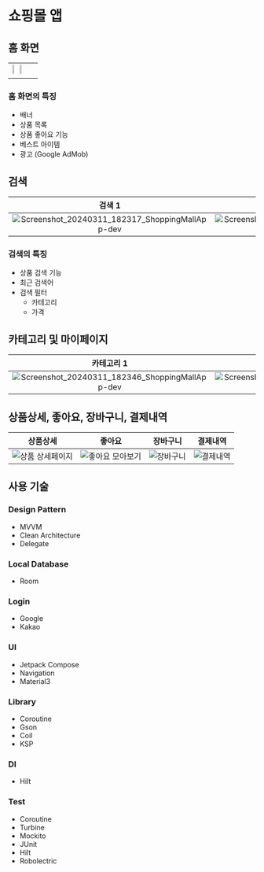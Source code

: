 # 쇼핑몰 앱

## 홈 화면
<table>
  <tr>
    <td>
      <img src="https://github.com/96hckim/android-kotlin/assets/74343321/eebf4171-de36-4b1c-ae70-3479a0f7b1d0" width="25%"/>
      <img src="https://github.com/96hckim/android-kotlin/assets/74343321/6f4bac76-007f-4aa3-a52c-48a3c3b41d92" width="25%"/>
    </td>
  </tr>
</table>

### 홈 화면의 특징
- 배너
- 상품 목록
- 상품 좋아요 기능
- 베스트 아이템
- 광고 (Google AdMob)

## 검색
| 검색 1 | 검색 2 | 검색 3 | 검색 4 |
| :---: | :---: | :---: | :---: |
| ![Screenshot_20240311_182317_ShoppingMallApp-dev](https://github.com/96hckim/android-kotlin/assets/74343321/3889a89a-e1aa-4e9a-b355-c186889af735) | ![Screenshot_20240311_182233_ShoppingMallApp-dev](https://github.com/96hckim/android-kotlin/assets/74343321/4d4778f6-bb95-4dc6-9594-43543fbff03a) | ![Screenshot_20240311_182240_ShoppingMallApp-dev](https://github.com/96hckim/android-kotlin/assets/74343321/a14d0937-6672-4bb2-bd02-d89b10dcce72) | ![Screenshot_20240311_182313_ShoppingMallApp-dev](https://github.com/96hckim/android-kotlin/assets/74343321/eb329187-fb8f-43be-93de-1805a9008546) |

### 검색의 특징
- 상품 검색 기능
- 최근 검색어
- 검색 필터
  - 카테고리
  - 가격

## 카테고리 및 마이페이지
| 카테고리 1 | 카테고리 2 | 마이페이지 1 | 마이페이지 2 |
| :---: | :---: | :---: | :---: |
| ![Screenshot_20240311_182346_ShoppingMallApp-dev](https://github.com/96hckim/android-kotlin/assets/74343321/200776f4-5400-4ab4-997c-91e948d5a575) | ![Screenshot_20240311_182355_ShoppingMallApp-dev](https://github.com/96hckim/android-kotlin/assets/74343321/983b53d2-a051-49f4-9697-7f2637a18a24) | ![Screenshot_20240311_182411_ShoppingMallApp-dev](https://github.com/96hckim/android-kotlin/assets/74343321/9267f317-54a0-4071-8555-5c92979d149a) | ![Screenshot_20240311_182417_ShoppingMallApp-dev](https://github.com/96hckim/android-kotlin/assets/74343321/75f91ff2-dbc8-4c18-a779-468aec84ac17) |

## 상품상세, 좋아요, 장바구니, 결제내역
| 상품상세 | 좋아요 | 장바구니 | 결제내역 |
| :---: | :---: | :---: | :---: |
| ![상품 상세페이지](https://github.com/96hckim/android-kotlin/assets/74343321/229123c5-25e0-4dfa-a9a1-63c4cb83e8a3) | ![좋아요 모아보기](https://github.com/96hckim/android-kotlin/assets/74343321/931b9a9c-c17b-4678-959f-95697e4dbc01) | ![장바구니](https://github.com/96hckim/android-kotlin/assets/74343321/b7fdb54d-60e6-4553-b0f8-ae6a5a91b40a) | ![결제내역](https://github.com/96hckim/android-kotlin/assets/74343321/0ee39f89-9c22-42fe-a2b2-d5430a152ff5) |

## 사용 기술
### Design Pattern
- MVVM
- Clean Architecture
- Delegate

### Local Database
- Room

### Login
- Google
- Kakao

### UI
- Jetpack Compose
- Navigation
- Material3

### Library
- Coroutine
- Gson
- Coil
- KSP

### DI
- Hilt

### Test
- Coroutine
- Turbine
- Mockito
- JUnit
- Hilt
- Robolectric